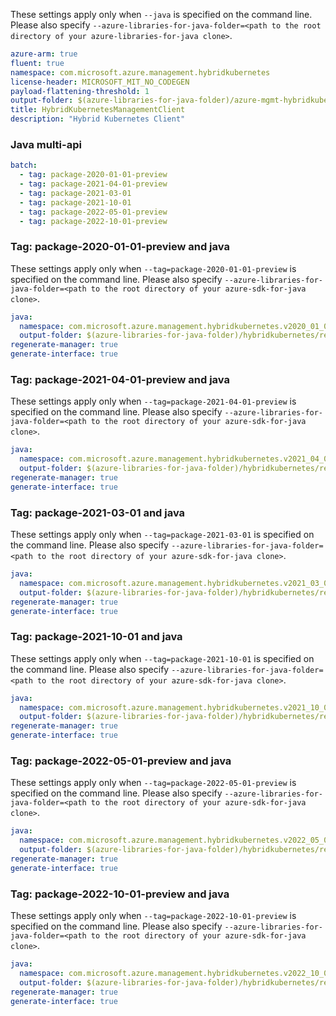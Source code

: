 
These settings apply only when `--java` is specified on the command line.
Please also specify `--azure-libraries-for-java-folder=<path to the root directory of your azure-libraries-for-java clone>`.

``` yaml $(java)
azure-arm: true
fluent: true
namespace: com.microsoft.azure.management.hybridkubernetes
license-header: MICROSOFT_MIT_NO_CODEGEN
payload-flattening-threshold: 1
output-folder: $(azure-libraries-for-java-folder)/azure-mgmt-hybridkubernetes
title: HybridKubernetesManagementClient
description: "Hybrid Kubernetes Client"
```

### Java multi-api

``` yaml $(java) && $(multiapi)
batch:
  - tag: package-2020-01-01-preview
  - tag: package-2021-04-01-preview
  - tag: package-2021-03-01
  - tag: package-2021-10-01
  - tag: package-2022-05-01-preview
  - tag: package-2022-10-01-preview
```

### Tag: package-2020-01-01-preview and java

These settings apply only when `--tag=package-2020-01-01-preview` is specified on the command line.
Please also specify `--azure-libraries-for-java-folder=<path to the root directory of your azure-sdk-for-java clone>`.

``` yaml $(tag) == 'package-2020-01-01-preview' && $(java) && $(multiapi)
java:
  namespace: com.microsoft.azure.management.hybridkubernetes.v2020_01_01_preview
  output-folder: $(azure-libraries-for-java-folder)/hybridkubernetes/resource-manager/v2020_01_01_preview
regenerate-manager: true
generate-interface: true
```
### Tag: package-2021-04-01-preview and java

These settings apply only when `--tag=package-2021-04-01-preview` is specified on the command line.
Please also specify `--azure-libraries-for-java-folder=<path to the root directory of your azure-sdk-for-java clone>`.

``` yaml $(tag) == 'package-2020-04-01-preview' && $(java) && $(multiapi)
java:
  namespace: com.microsoft.azure.management.hybridkubernetes.v2021_04_01_preview
  output-folder: $(azure-libraries-for-java-folder)/hybridkubernetes/resource-manager/v2021_04_01_preview
regenerate-manager: true
generate-interface: true
```
### Tag: package-2021-03-01 and java

These settings apply only when `--tag=package-2021-03-01` is specified on the command line.
Please also specify `--azure-libraries-for-java-folder=<path to the root directory of your azure-sdk-for-java clone>`.

``` yaml $(tag) == 'package-2021-03-01' && $(java) && $(multiapi)
java:
  namespace: com.microsoft.azure.management.hybridkubernetes.v2021_03_01
  output-folder: $(azure-libraries-for-java-folder)/hybridkubernetes/resource-manager/v2021_03_01
regenerate-manager: true
generate-interface: true
```
### Tag: package-2021-10-01 and java

These settings apply only when `--tag=package-2021-10-01` is specified on the command line.
Please also specify `--azure-libraries-for-java-folder=<path to the root directory of your azure-sdk-for-java clone>`.

``` yaml $(tag) == 'package-2021-10-01' && $(java) && $(multiapi)
java:
  namespace: com.microsoft.azure.management.hybridkubernetes.v2021_10_01
  output-folder: $(azure-libraries-for-java-folder)/hybridkubernetes/resource-manager/v2021_10_01
regenerate-manager: true
generate-interface: true
```
### Tag: package-2022-05-01-preview and java

These settings apply only when `--tag=package-2022-05-01-preview` is specified on the command line.
Please also specify `--azure-libraries-for-java-folder=<path to the root directory of your azure-sdk-for-java clone>`.

``` yaml $(tag) == 'package-2022-05-01-preview' && $(java) && $(multiapi)
java:
  namespace: com.microsoft.azure.management.hybridkubernetes.v2022_05_01_preview
  output-folder: $(azure-libraries-for-java-folder)/hybridkubernetes/resource-manager/v2022_05_01_preview
regenerate-manager: true
generate-interface: true
```
### Tag: package-2022-10-01-preview and java

These settings apply only when `--tag=package-2022-10-01-preview` is specified on the command line.
Please also specify `--azure-libraries-for-java-folder=<path to the root directory of your azure-sdk-for-java clone>`.

``` yaml $(tag) == 'package-2022-10-01-preview' && $(java) && $(multiapi)
java:
  namespace: com.microsoft.azure.management.hybridkubernetes.v2022_10_01_preview
  output-folder: $(azure-libraries-for-java-folder)/hybridkubernetes/resource-manager/v2022_10_01_preview
regenerate-manager: true
generate-interface: true
```
